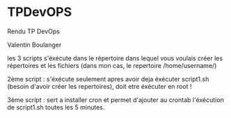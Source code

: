 # TPDevOPS
Rendu TP DevOps

Valentin Boulanger 

les 3 scripts s'éxécute dans le répertoire dans lequel vous voulais créer les répertoires et les fichiers (dans mon cas, le repertoire /home/username/)

2ème script : s'éxécute seulement apres avoir deja éxécuter script1.sh (besoin d'avoir créer les repertoires), doit etre éxécuter en root !

3ème script : sert a installer cron et permet d'ajouter au crontab l'éxécution de script1.sh toutes les 5 minutes.
